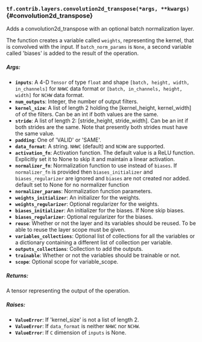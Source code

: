 ### `tf.contrib.layers.convolution2d_transpose(*args, **kwargs)` {#convolution2d_transpose}

Adds a convolution2d_transpose with an optional batch normalization layer.

The function creates a variable called `weights`, representing the
kernel, that is convolved with the input. If `batch_norm_params` is `None`, a
second variable called 'biases' is added to the result of the operation.

##### Args:


*  <b>`inputs`</b>: A 4-D `Tensor` of type `float` and shape
    `[batch, height, width, in_channels]` for `NHWC` data format or
    `[batch, in_channels, height, width]` for `NCHW` data format.
*  <b>`num_outputs`</b>: Integer, the number of output filters.
*  <b>`kernel_size`</b>: A list of length 2 holding the [kernel_height, kernel_width] of
    of the filters. Can be an int if both values are the same.
*  <b>`stride`</b>: A list of length 2: [stride_height, stride_width].
    Can be an int if both strides are the same.  Note that presently
    both strides must have the same value.
*  <b>`padding`</b>: One of 'VALID' or 'SAME'.
*  <b>`data_format`</b>: A string. `NHWC` (default) and `NCHW` are supported.
*  <b>`activation_fn`</b>: Activation function. The default value is a ReLU function.
    Explicitly set it to None to skip it and maintain a linear activation.
*  <b>`normalizer_fn`</b>: Normalization function to use instead of `biases`. If
    `normalizer_fn` is provided then `biases_initializer` and
    `biases_regularizer` are ignored and `biases` are not created nor added.
    default set to None for no normalizer function
*  <b>`normalizer_params`</b>: Normalization function parameters.
*  <b>`weights_initializer`</b>: An initializer for the weights.
*  <b>`weights_regularizer`</b>: Optional regularizer for the weights.
*  <b>`biases_initializer`</b>: An initializer for the biases. If None skip biases.
*  <b>`biases_regularizer`</b>: Optional regularizer for the biases.
*  <b>`reuse`</b>: Whether or not the layer and its variables should be reused. To be
    able to reuse the layer scope must be given.
*  <b>`variables_collections`</b>: Optional list of collections for all the variables or
    a dictionary containing a different list of collection per variable.
*  <b>`outputs_collections`</b>: Collection to add the outputs.
*  <b>`trainable`</b>: Whether or not the variables should be trainable or not.
*  <b>`scope`</b>: Optional scope for variable_scope.

##### Returns:

  A tensor representing the output of the operation.

##### Raises:


*  <b>`ValueError`</b>: If 'kernel_size' is not a list of length 2.
*  <b>`ValueError`</b>: If `data_format` is neither `NHWC` nor `NCHW`.
*  <b>`ValueError`</b>: If `C` dimension of `inputs` is None.

